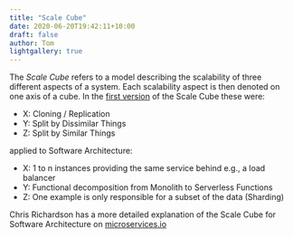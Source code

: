 ```yaml
---
title: "Scale Cube"
date: 2020-06-20T19:42:11+10:00
draft: false
author: Tom
lightgallery: true
---
```

The *Scale Cube* refers to a model describing the scalability of three different aspects of a system. Each scalability aspect is then denoted on one axis of a cube. In the [first version](https://akfpartners.com/growth-blog/scale-cube) of the Scale Cube these were:

- X: Cloning / Replication
- Y: Split by Dissimilar Things
- Z: Split by Similar Things

applied to Software Architecture:

- X: 1 to n instances providing the same service behind e.g., a load balancer
- Y: Functional decomposition from Monolith to Serverless Functions
- Z: One example is only responsible for a subset of the data (Sharding)

Chris Richardson has a more detailed explanation of the Scale Cube for Software Architecture on [microservices.io](https://microservices.io/articles/scalecube.html)